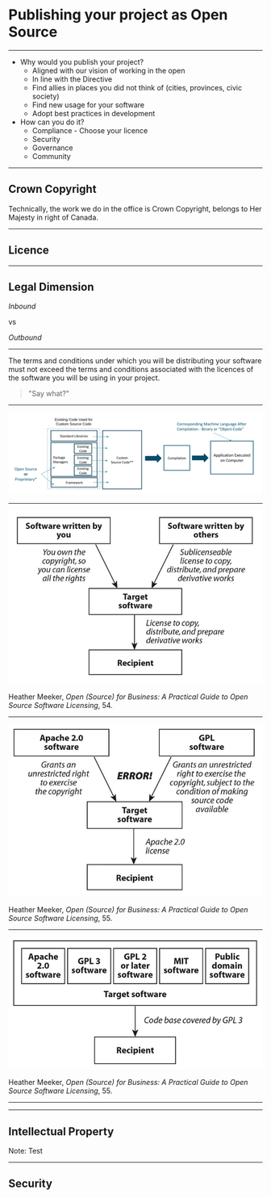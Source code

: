 # Publishing your project as Open Source

---

* Why would you publish your project?
  * Aligned with our vision of working in the open
  * In line with the Directive
  * Find allies in places you did not think of (cities, provinces, civic society)
  * Find new usage for your software
  * Adopt best practices in development
* How can you do it?
  * Compliance - Choose your licence
  * Security
  * Governance
  * Community

------

## Crown Copyright

Technically, the work we do in the office is Crown Copyright, belongs to Her Majesty in right of Canada.

------

## Licence

---

## Legal Dimension

_Inbound_

vs

_Outbound_

------

The terms and conditions under which you will be distributing your software must not exceed the terms and conditions associated with the licences of the software you will be using in your project.

>"Say what?"

------

![software architecture](soft-arch.png)

------

![due diligence](due-diligence.png) 

Heather Meeker, _Open (Source) for Business: A Practical Guide to Open Source Software Licensing_, 54.

------

![non compliant example](apache2-gpl-error.png)

Heather Meeker, _Open (Source) for Business: A Practical Guide to Open Source Software Licensing_, 55.

------

![compliant example](apache2-gpl-ok.png)

Heather Meeker, _Open (Source) for Business: A Practical Guide to Open Source Software Licensing_, 55.

---

------

## Intellectual Property

Note:
Test

------

## Security
